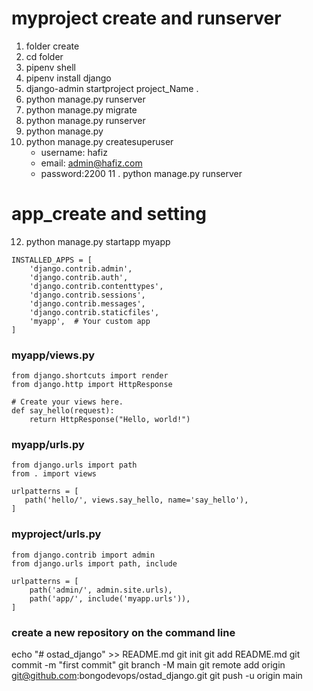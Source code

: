 
# myproject create and runserver

1. folder create
2. cd folder
3. pipenv shell
4. pipenv install django
5. django-admin startproject project_Name .
6. python manage.py runserver
7. python manage.py migrate 
8. python manage.py runserver
9. python manage.py
10. python manage.py createsuperuser
    - username: hafiz
    - email: admin@hafiz.com
    - password:2200
11 . python manage.py runserver

# app_create and setting

12. python manage.py startapp myapp
```
INSTALLED_APPS = [
    'django.contrib.admin',
    'django.contrib.auth',
    'django.contrib.contenttypes',
    'django.contrib.sessions',
    'django.contrib.messages',
    'django.contrib.staticfiles',
    'myapp',  # Your custom app
]
```

### myapp/views.py

```
from django.shortcuts import render
from django.http import HttpResponse

# Create your views here.
def say_hello(request):
    return HttpResponse("Hello, world!")

```
### myapp/urls.py

```
from django.urls import path
from . import views

urlpatterns = [
   path('hello/', views.say_hello, name='say_hello'), 
]
```

### myproject/urls.py

```
from django.contrib import admin
from django.urls import path, include

urlpatterns = [
    path('admin/', admin.site.urls),
    path('app/', include('myapp.urls')), 
]
```

### create a new repository on the command line

echo "# ostad_django" >> README.md
git init
git add README.md
git commit -m "first commit"
git branch -M main
git remote add origin git@github.com:bongodevops/ostad_django.git
git push -u origin main